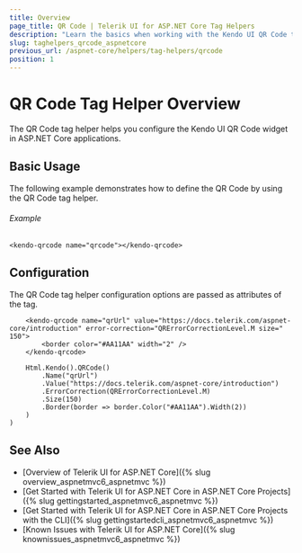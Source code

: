 ```yaml
---
title: Overview
page_title: QR Code | Telerik UI for ASP.NET Core Tag Helpers
description: "Learn the basics when working with the Kendo UI QR Code tag helper for ASP.NET Core (MVC 6 or ASP.NET Core MVC)."
slug: taghelpers_qrcode_aspnetcore
previous_url: /aspnet-core/helpers/tag-helpers/qrcode
position: 1
---
```


# QR Code Tag Helper Overview

The QR Code tag helper helps you configure the Kendo UI QR Code widget in ASP.NET Core applications.

## Basic Usage

The following example demonstrates how to define the QR Code by using the QR Code tag helper.

###### Example

    <kendo-qrcode name="qrcode"></kendo-qrcode>

## Configuration

The QR Code tag helper configuration options are passed as attributes of the tag.

```tagHelper
    <kendo-qrcode name="qrUrl" value="https://docs.telerik.com/aspnet-core/introduction" error-correction="QRErrorCorrectionLevel.M size=" 150">
        <border color="#AA11AA" width="2" />
    </kendo-qrcode>
```
```cshtml
    Html.Kendo().QRCode()
        .Name("qrUrl")
        .Value("https://docs.telerik.com/aspnet-core/introduction")
        .ErrorCorrection(QRErrorCorrectionLevel.M)
        .Size(150)
        .Border(border => border.Color("#AA11AA").Width(2))
    )
)
```

## See Also

* [Overview of Telerik UI for ASP.NET Core]({% slug overview_aspnetmvc6_aspnetmvc %})
* [Get Started with Telerik UI for ASP.NET Core in ASP.NET Core Projects]({% slug gettingstarted_aspnetmvc6_aspnetmvc %})
* [Get Started with Telerik UI for ASP.NET Core in ASP.NET Core Projects with the CLI]({% slug gettingstartedcli_aspnetmvc6_aspnetmvc %})
* [Known Issues with Telerik UI for ASP.NET Core]({% slug knownissues_aspnetmvc6_aspnetmvc %})
